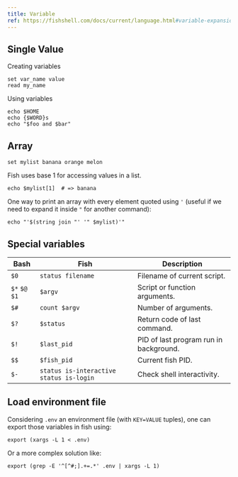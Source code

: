 ```yaml
---
title: Variable
ref: https://fishshell.com/docs/current/language.html#variable-expansion
---
```


## Single Value

Creating variables

```fish
set var_name value
read my_name
```

Using variables

```fish
echo $HOME
echo {$WORD}s
echo "$foo and $bar"
```

## Array

```fish
set mylist banana orange melon
```

Fish uses base 1 for accessing values in a list.

```fish
echo $mylist[1]  # => banana
```

One way to print an array with every element quoted using `'`
(useful if we need to expand it inside `"` for another command):

```fish
echo "'$(string join "' '" $mylist)'"
```

## Special variables

| Bash | Fish | Description |
| --- | --- | --- |
| `$0` | `status filename` | Filename of current script. |
| `$*` `$@` `$1` | `$argv` | Script or function arguments. |
| `$#` | `count $argv` | Number of arguments. |
| `$?` | `$status` | Return code of last command. |
| `$!` | `$last_pid` | PID of last program run in background. |
| `$$` | `$fish_pid` | Current fish PID. |
| `$-` | `status is-interactive` `status is-login` | Check shell interactivity. |

## Load environment file

Considering `.env` an environment file
(with `KEY=VALUE` tuples),
one can export those variables in fish using:

```fish
export (xargs -L 1 < .env)
```

Or a more complex solution like:

```fish
export (grep -E '^[^#;].+=.*' .env | xargs -L 1)
```

